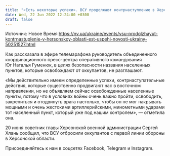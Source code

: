 ```yaml
---
title: "«Есть некоторые успехи». ВСУ продолжают контрнаступление в Херсонской области — ОК Юг"
date: Wed, 22 Jun 2022 12:24:00 +0300
draft: false
---
```

Источник: Новое Время https://nv.ua/ukraine/events/vsu-prodolzhayut-kontrnastuplenie-v-hersonskoy-oblasti-est-uspehi-novosti-ukrainy-50251527.html


 Как рассказала в эфире телемарафона руководитель объединенного координационного пресс-центра оперативного командования Юг Наталья Гуменюк, в целях безопасности названия населенных пунктов, которые освобождают от оккупантов, не разглашают.

«Мы действительно имеем определенные успехи, контрнаступательные действия, которые существенно продвигают нас в восточном направлении, но не объявляем сейчас освобожденные населенные пункты, потому что в условиях войны очень важно пройти, освободить, закрепиться и отодвинуть врага настолько, чтобы он не мог накрывать мощными и очень жестокими артиллерийскими, минометными ударами тот населенный пункт, который уже под нашим контролем», — отметила она.

20 июня советник главы Херсонской военной администрации Сергей Хлань сообщил, что ВСУ отбросили оккупантов с первой линии обороны в Херсонской области.

Присоединяйтесь к нам в соцсетях Facebook, Telegram и Instagram.

